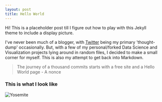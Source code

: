 ```yaml
---
layout: post
title: Hello World
---
```



Hi! This is a placeholder post till I figure out how to play with this Jekyll theme to include a display picture.

I've never been much of a blogger, with [Twitter](https://twitter.com/xrinivasan) being my primary 'thought-dump' occasionally. But, with a few of my personal/forked Data Science and Visualization projects lying around in random files, I decided to make a small corner for myself. This is also my attempt to get back into Markdown.

> The journey of a thousand commits starts with a free site and a Hello World page - A nonce

### This is what I look like

![Yosemite]({{site.url}}/blob/master/IMG_7508.JPG)

